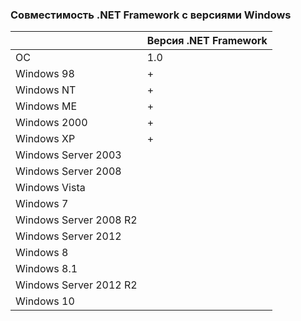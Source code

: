 ﻿### Совместимость .NET Framework с версиями Windows

| | Версия .NET Framework |
|-|-----------------------|
| ОС | 1.0 | 1.1 | 2.0 | 3.0 | 3.5 | 4.0 | 4.5 | 4.5.1 | 4.5.2 | 4.6 | 4.6.1 | 4.6.2 | 4.7 | 4.7.1 | 4.7.2 |
| Windows 98             |+| | | | | | | | | | | | | | |
| Windows NT             |+| | | | | | | | | | | | | | |
| Windows ME             |+| | | | | | | | | | | | | | |
| Windows 2000           |+|+|+| | | | | | | | | | | | |
| Windows XP             |+|+|+|+|+|+| | | | | | | | | |
| Windows Server 2003    | |+|+|+|+|+| | | | | | | | | |
| Windows Server 2008    | | |+|+|+|+|+|+|+|+| | | | | |
| Windows Vista          | | |+|+|+|+|+|+|+|+| | | | | |
| Windows 7              | | |+|+|+|+|+|+|+|+|+|+|+|+|+|
| Windows Server 2008 R2 | | |+|+|+|+|+|+|+|+|+|+|+|+|+|
| Windows Server 2012    | | |+|+|+|+|+|+|+|+|+|+|+|+|+|
| Windows 8              | | |+|+|+|+|+|+|+|+|+|+|+|+|+|
| Windows 8.1            | | |+|+|+|+|+|+|+|+|+|+|+|+|+|
| Windows Server 2012 R2 | | |+|+|+|+|+|+|+|+|+|+|+|+|+|
| Windows 10             | | |+|+|+|+|+|+|+|+|+|+|+|+|+|
